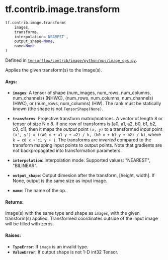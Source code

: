 <div itemscope itemtype="http://developers.google.com/ReferenceObject">
<meta itemprop="name" content="tf.contrib.image.transform" />
<meta itemprop="path" content="Stable" />
</div>

# tf.contrib.image.transform

``` python
tf.contrib.image.transform(
    images,
    transforms,
    interpolation='NEAREST',
    output_shape=None,
    name=None
)
```



Defined in [`tensorflow/contrib/image/python/ops/image_ops.py`](https://www.tensorflow.org/code/tensorflow/contrib/image/python/ops/image_ops.py).

Applies the given transform(s) to the image(s).

#### Args:

* <b>`images`</b>: A tensor of shape (num_images, num_rows, num_columns, num_channels)
     (NHWC), (num_rows, num_columns, num_channels) (HWC), or
     (num_rows, num_columns) (HW). The rank must be statically known (the
     shape is not `TensorShape(None)`.
* <b>`transforms`</b>: Projective transform matrix/matrices. A vector of length 8 or
     tensor of size N x 8. If one row of transforms is
     [a0, a1, a2, b0, b1, b2, c0, c1], then it maps the *output* point
     `(x, y)` to a transformed *input* point
     `(x', y') = ((a0 x + a1 y + a2) / k, (b0 x + b1 y + b2) / k)`,
     where `k = c0 x + c1 y + 1`. The transforms are *inverted* compared to
     the transform mapping input points to output points. Note that gradients
     are not backpropagated into transformation parameters.
* <b>`interpolation`</b>: Interpolation mode. Supported values: "NEAREST", "BILINEAR".
* <b>`output_shape`</b>: Output dimesion after the transform, [height, width].
     If None, output is the same size as input image.

* <b>`name`</b>: The name of the op.


#### Returns:

Image(s) with the same type and shape as `images`, with the given
transform(s) applied. Transformed coordinates outside of the input image
will be filled with zeros.


#### Raises:

* <b>`TypeError`</b>: If `image` is an invalid type.
* <b>`ValueError`</b>: If output shape is not 1-D int32 Tensor.